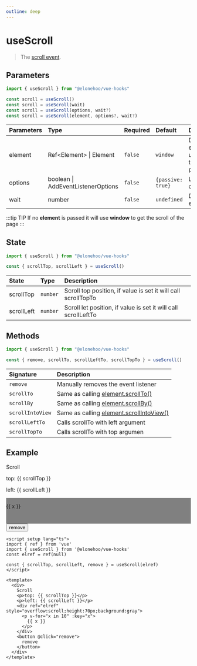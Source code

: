 ```yaml
---
outline: deep
---
```


<script setup lang="ts">
import { ref} from 'vue'
import {useScroll} from '@elonehoo/vue-hooks'
const elref = ref(null)

const { scrollTop, scrollLeft, remove } = useScroll(elref);
</script>

# useScroll

> The [scroll event](https://developer.mozilla.org/en-US/docs/Web/API/Document/scroll_event).

## Parameters

```typescript
import { useScroll } from "@elonehoo/vue-hooks"

const scroll = useScroll()
const scroll = useScroll(wait)
const scroll = useScroll(options, wait?)
const scroll = useScroll(element, options?, wait?)
```

| Parameters | Type |	Required | Default | Description |
| :---------- | :---- | :-------- | :------- | :----------- |
| element |	Ref\<Element> \| Element | `false` |	`window` |	DOM element used to track scroll position |
| options |	boolean \| AddEventListenerOptions |	`false` |	`{passive: true}` |	Listener options |
| wait | number | `false` |	`undefined` |	Debounce event in ms |

:::tip TIP
If no **element** is passed it will use **window** to get the scroll of the page
:::

## State

```typescript
import { useScroll } from "@elonehoo/vue-hooks"

const { scrollTop, scrollLeft } = useScroll()
```

| State |	Type | Description |
| :---------- | :---- | :-------- |
| scrollTop |	`number` |	Scroll top position, if value is set it will call scrollTopTo |
| scrollLeft | `number` |	Scroll let position, if value is set it will call scrollLeftTo |

## Methods

```typescript
import { useScroll } from "@elonehoo/vue-hooks"

const { remove, scrollTo, scrollLeftTo, scrollTopTo } = useScroll()
```

| Signature | Description |
| :---------- | :----------- |
| `remove` | Manually removes the event listener |
| `scrollTo` | Same as calling [element.scrollTo()](https://developer.mozilla.org/en-US/docs/Web/API/Element/scrollTo) |
| `scrollBy` | Same as calling [element.scrollBy()](https://developer.mozilla.org/en-US/docs/Web/API/Element/scrollBy) |
| `scrollIntoView` | Same as calling [element.scrollIntoView()](https://developer.mozilla.org/en-US/docs/Web/API/Element/scrollIntoView) |
| `scrollLeftTo` | Calls scrollTo with left argument |
| `scrollTopTo` | Calls scrollTo with top argumen |

## Example

<div>
  Scroll
  <p>top: {{ scrollTop }}</p>
  <p>left: {{ scrollLeft }}</p>
  <div ref="elref" style="overflow:scroll;height:70px;background:gray">
    <p v-for="x in 10" :key="x">{{ x }}</p>
  </div>
  <button @click="remove">remove</button>
</div>

```vue
<script setup lang="ts">
import { ref } from 'vue'
import { useScroll } from '@elonehoo/vue-hooks'
const elref = ref(null)

const { scrollTop, scrollLeft, remove } = useScroll(elref)
</script>

<template>
  <div>
    Scroll
    <p>top: {{ scrollTop }}</p>
    <p>left: {{ scrollLeft }}</p>
    <div ref="elref" style="overflow:scroll;height:70px;background:gray">
      <p v-for="x in 10" :key="x">
        {{ x }}
      </p>
    </div>
    <button @click="remove">
      remove
    </button>
  </div>
</template>

```
